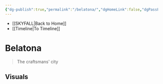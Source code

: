 ```yaml
---
{"dg-publish":true,"permalink":"/belatona/","dgHomeLink":false,"dgPassFrontmatter":false}
---
```


- [[SKYFALL|Back to Home]]
- [[Timeline|To Timeline]]

# Belatona
>The craftsmans' city


## Visuals
